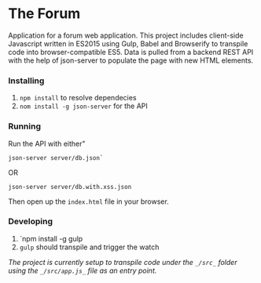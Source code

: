 # The Forum 

Application for a forum web application.  This project includes client-side Javascript written in ES2015 using Gulp, Babel and Browserify to transpile code into browser-compatible ES5.  Data is pulled from a backend REST API with the help of json-server to populate the page with new HTML elements.   


### Installing

1.  `npm install` to resolve dependecies
2.  `nom install -g json-server` for the API

### Running

Run the API with either" 
```
json-server server/db.json`
```
OR 
```
json-server server/db.with.xss.json
```
Then open up the `index.html` file in your browser.
### Developing
1. `npm install -g gulp
2. `gulp` should transpile and trigger the watch

*The project is currently setup to transpile code under the `_/src_` folder using the `_/src/app.js_` file as an entry point.*

